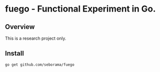 # fuego - Functional Experiment in Go.

## Overview

This is a research project only.

## Install

```bash
go get github.com/seborama/fuego
```
